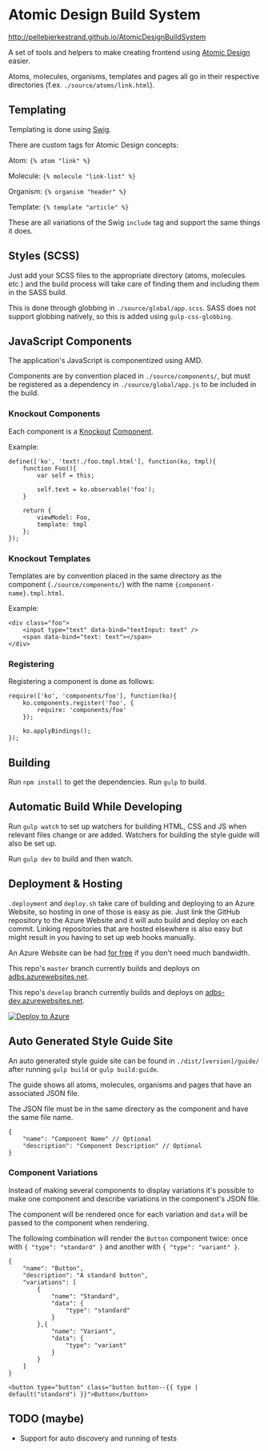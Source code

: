 # Atomic Design Build System

http://pellebjerkestrand.github.io/AtomicDesignBuildSystem

A set of tools and helpers to make creating frontend using [Atomic Design](http://bradfrost.com/blog/post/atomic-web-design/) easier.

Atoms, molecules, organisms, templates and pages all go in their respective directories (f.ex. `./source/atoms/link.html`).

## Templating
Templating is done using [Swig](http://paularmstrong.github.io/swig/).

There are custom tags for Atomic Design concepts:

Atom: `{% atom "link" %}`

Molecule: `{% molecule "link-list" %}`

Organism: `{% organism "header" %}`

Template: `{% template "article" %}`

These are all variations of the Swig `include` tag and support the same things it does.

## Styles (SCSS)
Just add your SCSS files to the appropriate directory (atoms, molecules etc.) and the build process will take care of finding them and including them in the SASS build.

This is done through globbing in `./source/global/app.scss`. SASS does not support globbing natively, so this is added using `gulp-css-globbing`.

## JavaScript Components
The application's JavaScript is componentized using AMD.

Components are by convention placed in `./source/components/`, but must be registered as a dependency in `./source/global/app.js` to be included in the build.

### Knockout Components
Each component is a [Knockout](http://knockoutjs.com) [Component](http://knockoutjs.com/documentation/component-overview.html).

Example:

```
define(['ko', 'text!./foo.tmpl.html'], function(ko, tmpl){
    function Foo(){
        var self = this;

        self.text = ko.observable('foo');
    }

    return {
        viewModel: Foo,
        template: tmpl
    };
});
```

### Knockout Templates
Templates are by convention placed in the same directory as the component (`./source/components/`) with the name `{component-name}.tmpl.html`.

Example:

```
<div class="foo">
    <input type="text" data-bind="textInput: text" />
    <span data-bind="text: text"></span>
</div>
```

### Registering
Registering a component is done as follows:

```
require(['ko', 'components/foo'], function(ko){
    ko.components.register('foo', {
        require: 'components/foo'
    });

    ko.applyBindings();
});
```

## Building
Run `npm install` to get the dependencies.
Run `gulp` to build.

## Automatic Build While Developing
Run `gulp watch` to set up watchers for building HTML, CSS and JS when relevant files change or are added. Watchers for building the style guide will also be set up.

Run `gulp dev` to build and then watch.

## Deployment & Hosting
`.deployment` and `deploy.sh` take care of building and deploying to an Azure Website, so hosting in one of those is easy as pie. Just link the GitHub repository to the Azure Website and it will auto build and deploy on each commit. Linking repositories that are hosted elsewhere is also easy but might result in you having to set up web hooks manually.

An Azure Website can be had [for free](http://azure.microsoft.com/nb-no/pricing/details/websites/) if you don't need much bandwidth.

This repo's `master` branch currently builds and deploys on [adbs.azurewebsites.net](adbs.azurewebsites.net).

This repo's `develop` branch currently builds and deploys on [adbs-dev.azurewebsites.net](adbs-dev.azurewebsites.net).

[![Deploy to Azure](http://azuredeploy.net/deploybutton.png)](https://azuredeploy.net/?repository=https://github.com/pellebjerkestrand/AtomicDesignBuildSystem)

## Auto Generated Style Guide Site
An auto generated style guide site can be found in `./dist/[version]/guide/` after running `gulp build` or `gulp build:guide`.

The guide shows all atoms, molecules, organisms and pages that have an associated JSON file.

The JSON file must be in the same directory as the component and have the same file name.

```
{
    "name": "Component Name" // Optional
    "description": "Component Description" // Optional
}
```

### Component Variations
Instead of making several components to display variations it's possible to make one component and describe variations in the component's JSON file.

The component will be rendered once for each variation and `data` will be passed to the component when rendering.

The following combination will render the `Button` component twice: once with `{ "type": "standard" }` and another with `{ "type": "variant" }`.

```
{
    "name": "Button",
    "description": "A standard button",
    "variations": [
        {
            "name": "Standard",
            "data": {
                "type": "standard"
            }
        },{
            "name": "Variant",
            "data": {
                "type": "variant"
            }
        }
    ]
}
```

```
<button type="button" class="button button--{{ type | default("standard") }}">Button</button>
```

## TODO (maybe)
- Support for auto discovery and running of tests